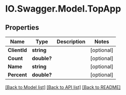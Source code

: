 # IO.Swagger.Model.TopApp
## Properties

Name | Type | Description | Notes
------------ | ------------- | ------------- | -------------
**ClientId** | **string** |  | [optional] 
**Count** | **double?** |  | [optional] 
**Name** | **string** |  | [optional] 
**Percent** | **double?** |  | [optional] 

[[Back to Model list]](../README.md#documentation-for-models) [[Back to API list]](../README.md#documentation-for-api-endpoints) [[Back to README]](../README.md)

